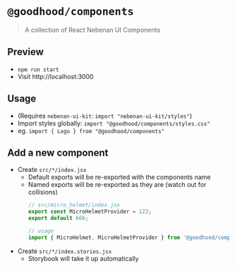 # `@goodhood/components`

> A collection of React Nebenan UI Components

## Preview

- `npm run start`
- Visit http://localhost:3000

## Usage

- (Requires `nebenan-ui-kit`: `import "nebenan-ui-kit/styles"`)
- Import styles globally: `import "@goodhood/components/styles.css"`
- eg. `import { Logo } from "@goodhood/components"`

## Add a new component

- Create `src/*/index.jsx`
    - Default exports will be re-exported with the components name
    - Named exports will be re-exported as they are (watch out for collisions)
        ```js
        // src/micro_helmet/index.jsx
        export const MicroHelmetProvider = 123;
        export default 666;
      
        // usage
        import { MicroHelmet, MicroHelmetProvider } from '@goodhood/components';
      ```
- Create `src/*/index.stories.jsx`
    - Storybook will take it up automatically



